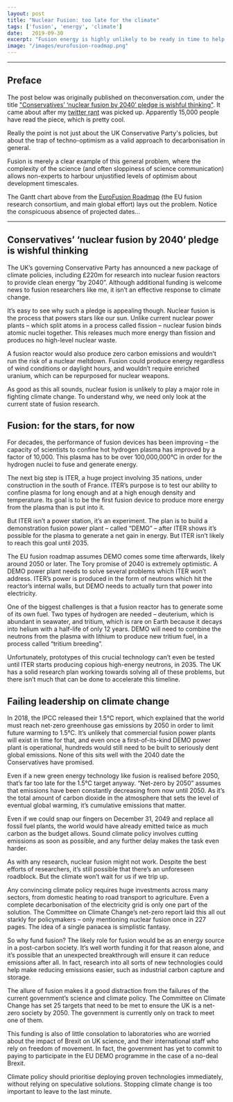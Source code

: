 ```yaml
---
layout: post
title: "Nuclear Fusion: too late for the climate"
tags: ['fusion', 'energy', 'climate']
date:   2019-09-30
excerpt: "Fusion energy is highly unlikely to be ready in time to help meet climate targets. Here's why."
image: "/images/eurofusion-roadmap.png"
---
```


---

## Preface

The post below was originally published on theconversation.com, under the title ["Conservatives’ ‘nuclear fusion by 2040’ pledge is wishful thinking"](https://theconversation.com/conservatives-nuclear-fusion-by-2040-pledge-is-wishful-thinking-124404).
It came about after my [twitter rant](https://twitter.com/TEGNicholas/status/1177922646408880128) was picked up. Apparently 15,000 people have read the piece, which is pretty cool.

Really the point is not just about the UK Conservative Party's policies, but about the trap of techno-optimism as a valid approach to decarbonisation in general.

Fusion is merely a clear example of this general problem, where the complexity of the science (and often sloppiness of science communication) allows non-experts to harbour  unjustified levels of optimism about development timescales.

The Gantt chart above from the [EuroFusion Roadmap](http://link.springer.com/article/10.1007/s10894-019-00223-7) (the EU fusion research consortium, and main global effort) lays out the problem. Notice the conspicuous absence of projected dates...

---

## Conservatives’ ‘nuclear fusion by 2040’ pledge is wishful thinking

The UK’s governing Conservative Party has announced a new package of climate policies, including £220m for research into nuclear fusion reactors to provide clean energy “by 2040”. Although additional funding is welcome news to fusion researchers like me, it isn’t an effective response to climate change.

It’s easy to see why such a pledge is appealing though. Nuclear fusion is the process that powers stars like our sun. Unlike current nuclear power plants – which split atoms in a process called fission – nuclear fusion binds atomic nuclei together. This releases much more energy than fission and produces no high-level nuclear waste.

A fusion reactor would also produce zero carbon emissions and wouldn’t run the risk of a nuclear meltdown. Fusion could produce energy regardless of wind conditions or daylight hours, and wouldn’t require enriched uranium, which can be repurposed for nuclear weapons.

As good as this all sounds, nuclear fusion is unlikely to play a major role in fighting climate change. To understand why, we need only look at the current state of fusion research.


## Fusion: for the stars, for now

For decades, the performance of fusion devices has been improving – the capacity of scientists to confine hot hydrogen plasma has improved by a factor of 10,000. This plasma has to be over 100,000,000°C in order for the hydrogen nuclei to fuse and generate energy.

The next big step is ITER, a huge project involving 35 nations, under construction in the south of France. ITER’s purpose is to test our ability to confine plasma for long enough and at a high enough density and temperature. Its goal is to be the first fusion device to produce more energy from the plasma than is put into it.

But ITER isn’t a power station, it’s an experiment. The plan is to build a demonstration fusion power plant – called “DEMO” – after ITER shows it’s possible for the plasma to generate a net gain in energy. But ITER isn’t likely to reach this goal until 2035.


The EU fusion roadmap assumes DEMO comes some time afterwards, likely around 2050 or later. The Tory promise of 2040 is extremely optimistic. A DEMO power plant needs to solve several problems which ITER won’t address. ITER’s power is produced in the form of neutrons which hit the reactor’s internal walls, but DEMO needs to actually turn that power into electricity.

One of the biggest challenges is that a fusion reactor has to generate some of its own fuel. Two types of hydrogen are needed – deuterium, which is abundant in seawater, and tritium, which is rare on Earth because it decays into helium with a half-life of only 12 years. DEMO will need to combine the neutrons from the plasma with lithium to produce new tritium fuel, in a process called “tritium breeding”.

Unfortunately, prototypes of this crucial technology can’t even be tested until ITER starts producing copious high-energy neutrons, in 2035. The UK has a solid research plan working towards solving all of these problems, but there isn’t much that can be done to accelerate this timeline.


## Failing leadership on climate change

In 2018, the IPCC released their 1.5°C report, which explained that the world must reach net-zero greenhouse gas emissions by 2050 in order to limit future warming to 1.5°C. It’s unlikely that commercial fusion power plants will exist in time for that, and even once a first-of-its-kind DEMO power plant is operational, hundreds would still need to be built to seriously dent global emissions. None of this sits well with the 2040 date the Conservatives have promised.

Even if a new green energy technology like fusion is realised before 2050, that’s far too late for the 1.5°C target anyway. “Net-zero by 2050” assumes that emissions have been constantly decreasing from now until 2050. As it’s the total amount of carbon dioxide in the atmosphere that sets the level of eventual global warming, it’s cumulative emissions that matter.

Even if we could snap our fingers on December 31, 2049 and replace all fossil fuel plants, the world would have already emitted twice as much carbon as the budget allows. Sound climate policy involves cutting emissions as soon as possible, and any further delay makes the task even harder.

As with any research, nuclear fusion might not work. Despite the best efforts of researchers, it’s still possible that there’s an unforeseen roadblock. But the climate won’t wait for us if we trip up.

Any convincing climate policy requires huge investments across many sectors, from domestic heating to road transport to agriculture. Even a complete decarbonisation of the electricity grid is only one part of the solution. The Committee on Climate Change’s net-zero report laid this all out starkly for policymakers – only mentioning nuclear fusion once in 227 pages. The idea of a single panacea is simplistic fantasy.

So why fund fusion?
The likely role for fusion would be as an energy source in a post-carbon society. It’s well worth funding it for that reason alone, and it’s possible that an unexpected breakthrough will ensure it can reduce emissions after all. In fact, research into all sorts of new technologies could help make reducing emissions easier, such as industrial carbon capture and storage.

The allure of fusion makes it a good distraction from the failures of the current government’s science and climate policy. The Committee on Climate Change has set 25 targets that need to be met to ensure the UK is a net-zero society by 2050. The government is currently only on track to meet one of them.

This funding is also of little consolation to laboratories who are worried about the impact of Brexit on UK science, and their international staff who rely on freedom of movement. In fact, the government has yet to commit to paying to participate in the EU DEMO programme in the case of a no-deal Brexit.

Climate policy should prioritise deploying proven technologies immediately, without relying on speculative solutions. Stopping climate change is too important to leave to the last minute.
